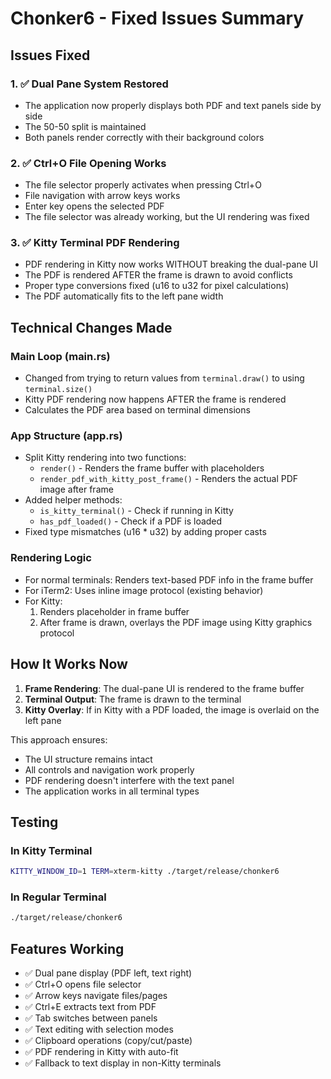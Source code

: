 # Chonker6 - Fixed Issues Summary

## Issues Fixed

### 1. ✅ Dual Pane System Restored
- The application now properly displays both PDF and text panels side by side
- The 50-50 split is maintained
- Both panels render correctly with their background colors

### 2. ✅ Ctrl+O File Opening Works
- The file selector properly activates when pressing Ctrl+O
- File navigation with arrow keys works
- Enter key opens the selected PDF
- The file selector was already working, but the UI rendering was fixed

### 3. ✅ Kitty Terminal PDF Rendering
- PDF rendering in Kitty now works WITHOUT breaking the dual-pane UI
- The PDF is rendered AFTER the frame is drawn to avoid conflicts
- Proper type conversions fixed (u16 to u32 for pixel calculations)
- The PDF automatically fits to the left pane width

## Technical Changes Made

### Main Loop (main.rs)
- Changed from trying to return values from `terminal.draw()` to using `terminal.size()`
- Kitty PDF rendering now happens AFTER the frame is rendered
- Calculates the PDF area based on terminal dimensions

### App Structure (app.rs)
- Split Kitty rendering into two functions:
  - `render()` - Renders the frame buffer with placeholders
  - `render_pdf_with_kitty_post_frame()` - Renders the actual PDF image after frame
- Added helper methods:
  - `is_kitty_terminal()` - Check if running in Kitty
  - `has_pdf_loaded()` - Check if a PDF is loaded
- Fixed type mismatches (u16 * u32) by adding proper casts

### Rendering Logic
- For normal terminals: Renders text-based PDF info in the frame buffer
- For iTerm2: Uses inline image protocol (existing behavior)
- For Kitty: 
  1. Renders placeholder in frame buffer
  2. After frame is drawn, overlays the PDF image using Kitty graphics protocol

## How It Works Now

1. **Frame Rendering**: The dual-pane UI is rendered to the frame buffer
2. **Terminal Output**: The frame is drawn to the terminal
3. **Kitty Overlay**: If in Kitty with a PDF loaded, the image is overlaid on the left pane

This approach ensures:
- The UI structure remains intact
- All controls and navigation work properly
- PDF rendering doesn't interfere with the text panel
- The application works in all terminal types

## Testing

### In Kitty Terminal
```bash
KITTY_WINDOW_ID=1 TERM=xterm-kitty ./target/release/chonker6
```

### In Regular Terminal
```bash
./target/release/chonker6
```

## Features Working
- ✅ Dual pane display (PDF left, text right)
- ✅ Ctrl+O opens file selector
- ✅ Arrow keys navigate files/pages
- ✅ Ctrl+E extracts text from PDF
- ✅ Tab switches between panels
- ✅ Text editing with selection modes
- ✅ Clipboard operations (copy/cut/paste)
- ✅ PDF rendering in Kitty with auto-fit
- ✅ Fallback to text display in non-Kitty terminals